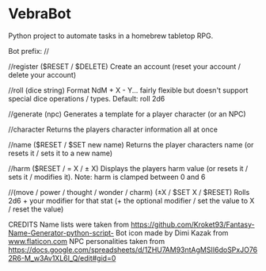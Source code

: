 # VebraBot
Python project to automate tasks in a homebrew tabletop RPG.

Bot prefix: //

//register ($RESET / $DELETE)
Create an account (reset your account / delete your account)

//roll (dice string)
Format NdM + X - Y... fairly flexible but doesn't support special dice operations / types.  Default: roll 2d6

//generate (npc)
Generates a template for a player character (or an NPC)

//character
Returns the players character information all at once

//name ($RESET / $SET new name)
Returns the player characters name (or resets it / sets it to a new name)

//harm ($RESET / = X / ± X)
Displays the players harm value (or resets it / sets it / modifies it).  Note: harm is clamped between 0 and 6

//(move / power / thought / wonder / charm) (±X / $SET X / $RESET)
Rolls 2d6 + your modifier for that stat (+ the optional modifier / set the value to X / reset the value)

CREDITS
Name lists were taken from https://github.com/Kroket93/Fantasy-Name-Generator-python-script-
Bot icon made by Dimi Kazak from www.flaticon.com
NPC personalities taken from https://docs.google.com/spreadsheets/d/1ZHU7AM93ntAgMSII6doSPxJO762R6-M_w3Av1XL6I_Q/edit#gid=0
